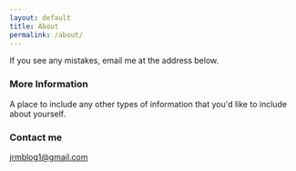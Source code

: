 ```yaml
---
layout: default
title: About
permalink: /about/
---
```


If you see any mistakes, email me at the address below. 

### More Information

A place to include any other types of information that you'd like to include about yourself.

### Contact me

[jrmblog1@gmail.com](jrmblog1@gmail.com)
